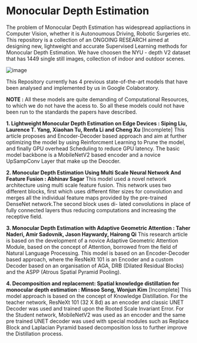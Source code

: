 # Monocular Depth Estimation 

The problem of Monocular Depth Estimation has widespread appliactions in Computer Vision, whether it is Autonoumous Driving, Robotic Surgeries etc. This repository is a collection of an ONGOING RESEARCH aimed at designing new, lightweight and accurate Supervised Learning methods for Monocular Depth Estimation. We have choosen the NYU - depth V2 dataset that has 1449 single still images, collection of indoor and outdoor scenes. 

![image](https://user-images.githubusercontent.com/78918963/176651979-15f49083-030f-474d-9c4a-9c6aa38b33ab.png)


This Repository currently has 4 previous state-of-the-art models that have been analysed and implemented by us in Google Colaboratory.

**NOTE :** All these models are quite demanding of Computational Resources, to which we do not have the acess to. So all these models could not have been run to the standards the papers have described. 

**1. Lightweight Monocular Depth Estimation on Edge Devices : Siping Liu, Laurence T. Yang, Xiaohan Tu, Renfa Li and Cheng Xu** [Incomplete]
This article proposes and Encoder-Decoder based approach and aim at further optimizing the model by using Reinforcment Learning to Prune the model, and finally GPU       overhead Scheduling to reduce GPU latency. The basic model backbone is a MobileNetV2 based encoder and a novice UpSampConv Layer that make up the Deocder. 
    
**2. Monocular Depth Estimation Using Multi Scale Neural Network And Feature Fusion : Abhinav Sagar**
This model used a novel network architecture using multi scale feature fusion. This network uses two different blocks, first which uses different filter sizes for convolution and merges all the individual feature maps provided by the pre-trained DenseNet network.The second block uses di- lated convolutions in place of fully connected layers thus reducing computations and increasing the receptive field.

**3. Monocular Depth Estimation with Adaptive Geometric Attention : Taher Naderi, Amir Sadovnik, Jason Haywardy, Hairong Qi**
This research article is based on the development of a novice Adaptive Geometric Attention Module, based on the concept of Attention, borrowed from the field of         Natural Language Processing. This model is based on an Encoder-Decoder based approach, where the ResNeXt 101 is an Encoder and a custom Decoder based on an               organisation of AGA, DRB (Dilated Residual Blocks) and the ASPP (Atrous Spatial Pyramid Pooling).
    
**4. Decomposition and replacement: Spatial knowledge distillation for monocular depth estimation : Minsoo Song, Wonjun Kim** [Incomplete]
This model approach is based on the concept of Knowledge Distillation. For the teacher network, ResNeXt 101 (32 X 8d) as an encoder and classic UNET Decoder was used     and trained upon the Rooted Scale Invariant Error. For the Student network, MobileNetV2 was used as an encoder and the same pre trained UNET decoder was used with       special modules such as Replace Block and Laplacian Pyramid based decomposition loss to further improve the Distillation process.     
